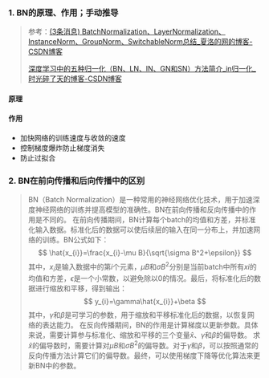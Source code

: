 ### 1. BN的原理、作用；手动推导

>   参考：[(3条消息) BatchNormalization、LayerNormalization、InstanceNorm、GroupNorm、SwitchableNorm总结_夏洛的网的博客-CSDN博客](https://blog.csdn.net/liuxiao214/article/details/81037416)
>
>   [深度学习中的五种归一化（BN、LN、IN、GN和SN）方法简介_in归一化_时光碎了天的博客-CSDN博客](https://blog.csdn.net/u013289254/article/details/99690730)

#### 原理

#### 作用

*   加快网络的训练速度与收敛的速度
*   控制梯度爆炸防止梯度消失
*   防止过拟合

### 2. BN在前向传播和后向传播中的区别

>   BN（Batch Normalization）是一种常用的神经网络优化技术，用于加速深度神经网络的训练并提高模型的准确性。BN在前向传播和反向传播中的作用是不同的。
>   在前向传播期间，BN计算每个batch的均值和方差，并标准化输入数据。标准化后的数据可以使后续层的输入在同一分布上，并加速网络的训练。BN公式如下：
>   $$
>   \hat{x_{i}}=\frac{x_{i}-\mu B}{\sqrt{\sigma B^2+\epsilon}}
>   $$
>   其中，$x_{i}$是输入数据中的第$i$个元素，$\mu B$和$\sigma B^2$分别是当前batch中所有$xi$的均值和方差，$\epsilon$是一个小常数，以避免除以0的情况。最后，将标准化后的数据进行缩放和平移，得到输出：
>   $$
>   y_{i}=\gamma\hat{x_{i}}+\beta
>   $$
>   其中，$\gamma$和$\beta$是可学习的参数，用于缩放和平移标准化后的数据，以恢复网络的表达能力。
>   在反向传播期间，BN的作用是计算梯度以更新参数。具体来说，需要计算参与标准化、缩放和平移的三个变量$\hat{x}$、$\gamma$和$\beta$的偏导数。
>   求$\hat{x}$的偏导数时，需要计算对$\mu B$和$\sigma B^2$的偏导数。对于$\gamma$和$\beta$，可以按照通常的反向传播方法计算它们的偏导数。最终，可以使用梯度下降等优化算法来更新BN中的参数。